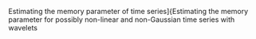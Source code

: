 Estimating the memory parameter of time series]{Estimating the memory parameter for possibly non-linear and non-Gaussian time series with wavelets

